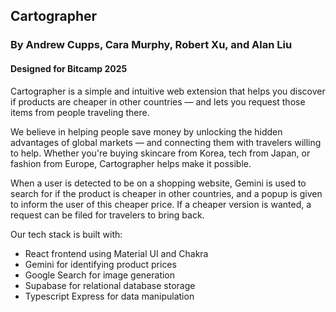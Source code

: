 ## Cartographer

### By Andrew Cupps, Cara Murphy, Robert Xu, and Alan Liu

#### Designed for Bitcamp 2025

Cartographer is a simple and intuitive web extension that helps you discover if products are cheaper in other countries — and lets you request those items from people traveling there.

We believe in helping people save money by unlocking the hidden advantages of global markets — and connecting them with travelers willing to help.
Whether you're buying skincare from Korea, tech from Japan, or fashion from Europe, Cartographer helps make it possible.

When a user is detected to be on a shopping website, Gemini is used to search for if the product is cheaper in other countries, and a popup is given to inform the user of this cheaper price.
If a cheaper version is wanted, a request can be filed for travelers to bring back.

Our tech stack is built with:
- React frontend using Material UI and Chakra
- Gemini for identifying product prices
- Google Search for image generation
- Supabase for relational database storage
- Typescript Express for data manipulation
